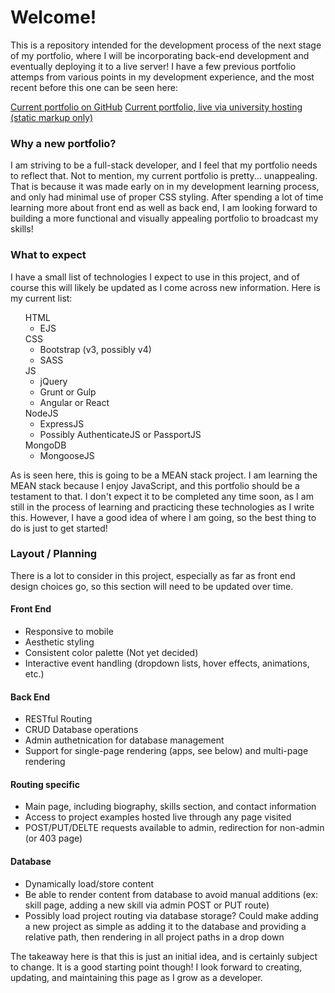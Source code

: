 <h1>Welcome!</h1>

<p>This is a repository intended for the development process of the next stage of my portfolio, where I will be incorporating back-end development and eventually deploying it to a live server! 
I have a few previous portfolio attemps from various points in my development experience, and the most recent before this one can be seen here: </p>

<a href="https://github.com/ThomasjNix/Portfolio">Current portfolio on GitHub</a>
<a href="http://webpages.uncc.edu/tnix2/" >Current portfolio, live via university hosting (static markup only)</a>

<h3>Why a new portfolio?</h3>

<p>I am striving to be a full-stack developer, and I feel that my portfolio needs to reflect that. Not to mention, my current portfolio is pretty... unappealing. That is because it was made early on in my development
learning process, and only had minimal use of proper CSS styling. After spending a lot of time learning more about front end as well as back end, I am looking forward to building a more functional and visually appealing 
portfolio to broadcast my skills!</p>

<h3>What to expect</h3>

<p>I have a small list of technologies I expect to use in this project, and of course this will likely be updated as I come across new information. Here is my current list:</p>

<ul style="list-style: none;">
    <li>
        HTML
    </li>
    <li>
        <ul>
            <li>EJS</li>
        </ul>
    </li>
    <li>
        CSS
    </li>
    <li>
        <ul>
            <li>
                Bootstrap (v3, possibly v4)
            </li>
            <li>
                SASS
            </li>
        </ul>
    </li>
    <li>
        JS
    </li>
    <li>
        <ul>
            <li>
                jQuery
            </li>
            <li>
                Grunt or Gulp
            </li>
            <li>
                Angular or React
            </li>
        </ul>
    </li>
    <li>
        NodeJS
    </li>
    <li>
        <ul>
            <li>
                ExpressJS
            </li>
            <li>
                Possibly AuthenticateJS or PassportJS
            </li>
        </ul>
    </li>
    <li>
        MongoDB
    </li>
    <li>
        <ul>
            <li>
                MongooseJS
            </li>
        </ul>
    </li>

</ul>

<p>As is seen here, this is going to be a MEAN stack project. I am learning the MEAN stack because I enjoy JavaScript, and this portfolio should be a testament to that. I don't expect it to be completed
any time soon, as I am still in the process of learning and practicing these technologies as I write this. However, I have a good idea of where I am going, so the best thing to do is just to get started!</p>

<h3>Layout / Planning</h3>

<p>There is a lot to consider in this project, especially as far as front end design choices go, so this section will need to be updated over time.</p>

<h4>Front End</h4>
<ul>
<li>Responsive to mobile</li>
<li>Aesthetic styling</li>
<li>Consistent color palette (Not yet decided)</li>
<li>Interactive event handling (dropdown lists, hover effects, animations, etc.)</li>
</ul>

<h4>Back End</h4>
<ul>
<li>RESTful Routing</li>
<li>CRUD Database operations</li>
<li>Admin authetnication for database management</li>
<li>Support for single-page rendering (apps, see below) and multi-page rendering</li>
</ul>

<h4>Routing specific</h4>
<ul>
<li>Main page, including biography, skills section, and contact information</li>
<li>Access to project examples hosted live through any page visited</li>
<li>POST/PUT/DELTE requests available to admin, redirection for non-admin (or 403 page)</li>
</ul>

<h4>Database</h4>
<ul>
<li>Dynamically load/store content</li>
<li>Be able to render content from database to avoid manual additions (ex: skill page, adding a new skill via admin POST or PUT route)</li>
<li>Possibly load project routing via database storage? Could make adding a new project as simple as adding it to the database and providing a relative path, then rendering in all project paths in a drop down</li>
</ul>


<p>The takeaway here is that this is just an initial idea, and is certainly subject to change. It is a good starting point though! I look forward to creating, updating, and maintaining this page as I grow as a developer.</p>

